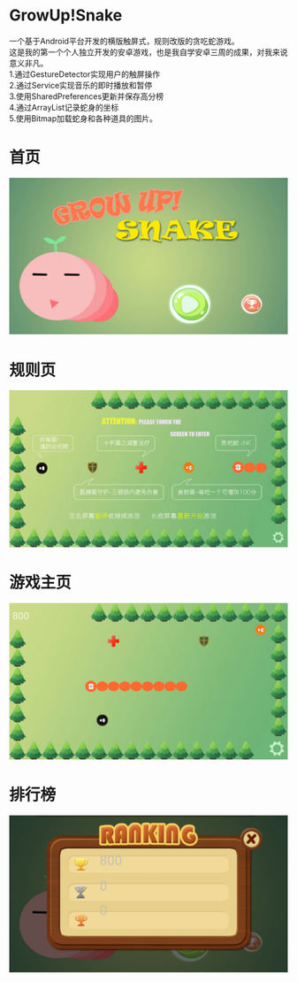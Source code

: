 # GrowUp!Snake
一个基于Android平台开发的横版触屏式，规则改版的贪吃蛇游戏。
</br>这是我的第一个个人独立开发的安卓游戏，也是我自学安卓三周的成果，对我来说意义非凡。
</br>1.通过GestureDetector实现用户的触屏操作
</br>2.通过Service实现音乐的即时播放和暂停
</br>3.使用SharedPreferences更新并保存高分榜
</br>4.通过ArrayList记录蛇身的坐标
</br>5.使用Bitmap加载蛇身和各种道具的图片。
# 首页
![Image](https://github.com/Chen0901/GrowUpSnake/raw/master/Img/GUS01.jpg)
# 规则页
![Image](https://github.com/Chen0901/GrowUpSnake/raw/master/Img/GUS02.jpg)
# 游戏主页
![Image](https://github.com/Chen0901/GrowUpSnake/raw/master/Img/GUS03.jpg)
# 排行榜
![Image](https://github.com/Chen0901/GrowUpSnake/raw/master/Img/GUS04.jpg)
